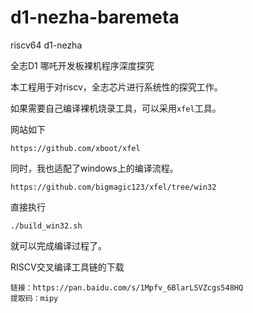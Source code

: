 # d1-nezha-baremeta
riscv64 d1-nezha

全志D1 哪吒开发板裸机程序深度探究

本工程用于对riscv，全志芯片进行系统性的探究工作。

如果需要自己编译裸机烧录工具，可以采用`xfel`工具。

网站如下

```
https://github.com/xboot/xfel
```

同时，我也适配了windows上的编译流程。

```
https://github.com/bigmagic123/xfel/tree/win32
```

直接执行

```
./build_win32.sh
```
就可以完成编译过程了。

RISCV交叉编译工具链的下载

```
链接：https://pan.baidu.com/s/1Mpfv_6BlarLSVZcgs548HQ 
提取码：mipy 
```
